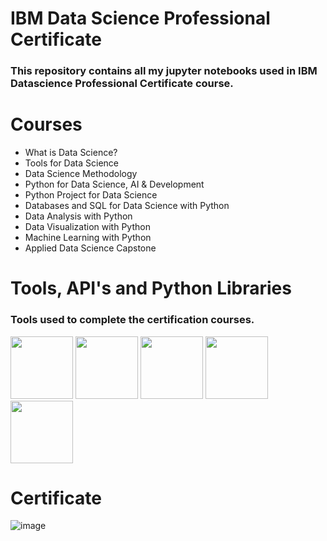# IBM Data Science Professional Certificate

### This repository contains all my jupyter notebooks used in IBM Datascience Professional Certificate course. 

# Courses 
* What is Data Science?
* Tools for Data Science
* Data Science Methodology
* Python for Data Science, AI & Development
* Python Project for Data Science
* Databases and SQL for Data Science with Python
* Data Analysis with Python
* Data Visualization with Python
* Machine Learning with Python
* Applied Data Science Capstone

# Tools, API's and Python Libraries
### Tools used to complete the certification courses.
<img src='https://user-images.githubusercontent.com/40517814/210185231-81f96f83-f32f-4e82-b689-5dfb20fbc019.png' width='100'>

<img src='https://user-images.githubusercontent.com/40517814/210185393-3cb9523a-b7a3-400a-bf7b-dd789d214110.png' width='100'>

<img src='https://user-images.githubusercontent.com/40517814/210185437-197d8780-850d-488e-a014-315e6ddbf9aa.png' width='100'>

<img src='https://user-images.githubusercontent.com/40517814/210185472-7325306a-1529-4570-a1ca-9efe950427af.png' width='100'>

<img src='https://user-images.githubusercontent.com/40517814/210185516-27086530-30da-4861-b931-ed1f797e6ceb.png' width='100'>


# Certificate

![image](https://user-images.githubusercontent.com/40517814/210136708-2d0ffbf4-e509-4cce-91ff-5a01687b7dae.png)

